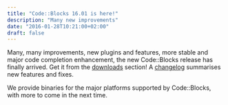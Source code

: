 ```yaml
---
title: "Code::Blocks 16.01 is here!"
description: "Many new improvements"
date: "2016-01-28T10:21:00+02:00"
draft: false
---
```

Many, many improvements, new plugins and features, more stable and major code completion enhancement, the new Code::Blocks release has finally arrived. Get it from the [downloads](/downloads) section! A [changelog](/changelogs) summarises new features and fixes.
<!--more-->
We provide binaries for the major platforms supported by Code::Blocks, with more to come in the next time.
